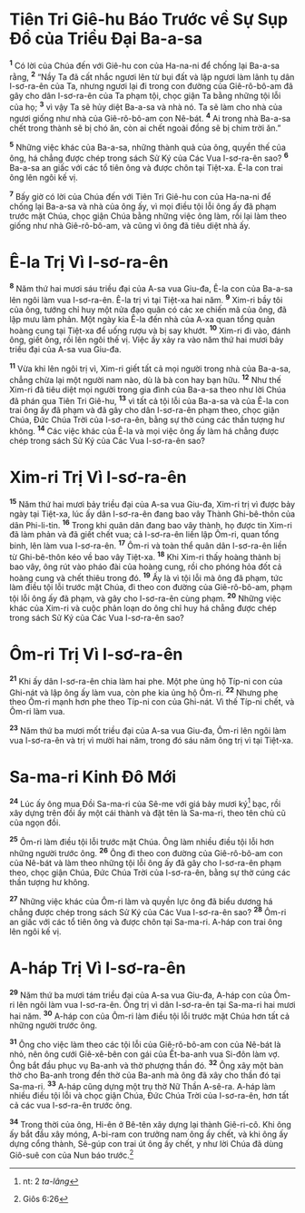 # Tiên Tri Giê-hu Báo Trước về Sự Sụp Ðổ của Triều Ðại Ba-a-sa

<sup><b>1</b></sup> Có lời của Chúa đến với Giê-hu con của Ha-na-ni để chống lại Ba-a-sa rằng, <sup><b>2</b></sup> “Nầy Ta đã cất nhắc ngươi lên từ bụi đất và lập ngươi làm lãnh tụ dân I-sơ-ra-ên của Ta, nhưng ngươi lại đi trong con đường của Giê-rô-bô-am đã gây cho dân I-sơ-ra-ên của Ta phạm tội, chọc giận Ta bằng những tội lỗi của họ; <sup><b>3</b></sup> vì vậy Ta sẽ hủy diệt Ba-a-sa và nhà nó. Ta sẽ làm cho nhà của ngươi giống như nhà của Giê-rô-bô-am con Nê-bát. <sup><b>4</b></sup> Ai trong nhà Ba-a-sa chết trong thành sẽ bị chó ăn, còn ai chết ngoài đồng sẽ bị chim trời ăn.”

<sup><b>5</b></sup> Những việc khác của Ba-a-sa, những thành quả của ông, quyền thế của ông, há chẳng được chép trong sách Sử Ký của Các Vua I-sơ-ra-ên sao? <sup><b>6</b></sup> Ba-a-sa an giấc với các tổ tiên ông và được chôn tại Tiệt-xa. Ê-la con trai ông lên ngôi kế vị.

<sup><b>7</b></sup> Bấy giờ có lời của Chúa đến với Tiên Tri Giê-hu con của Ha-na-ni để chống lại Ba-a-sa và nhà của ông ấy, vì mọi điều tội lỗi ông ấy đã phạm trước mặt Chúa, chọc giận Chúa bằng những việc ông làm, rồi lại làm theo giống như nhà Giê-rô-bô-am, và cũng vì ông đã tiêu diệt nhà ấy.

# Ê-la Trị Vì I-sơ-ra-ên

<sup><b>8</b></sup> Năm thứ hai mươi sáu triều đại của A-sa vua Giu-đa, Ê-la con của Ba-a-sa lên ngôi làm vua I-sơ-ra-ên. Ê-la trị vì tại Tiệt-xa hai năm. <sup><b>9</b></sup> Xim-ri bầy tôi của ông, tướng chỉ huy một nửa đạo quân có các xe chiến mã của ông, đã lập mưu làm phản. Một ngày kia Ê-la đến nhà của A-xa quan tổng quản hoàng cung tại Tiệt-xa để uống rượu và bị say khướt. <sup><b>10</b></sup> Xim-ri đi vào, đánh ông, giết ông, rồi lên ngôi thế vị. Việc ấy xảy ra vào năm thứ hai mươi bảy triều đại của A-sa vua Giu-đa.

<sup><b>11</b></sup> Vừa khi lên ngôi trị vì, Xim-ri giết tất cả mọi người trong nhà của Ba-a-sa, chẳng chừa lại một người nam nào, dù là bà con hay bạn hữu. <sup><b>12</b></sup> Như thế Xim-ri đã tiêu diệt mọi người trong gia đình của Ba-a-sa theo như lời Chúa đã phán qua Tiên Tri Giê-hu, <sup><b>13</b></sup> vì tất cả tội lỗi của Ba-a-sa và của Ê-la con trai ông ấy đã phạm và đã gây cho dân I-sơ-ra-ên phạm theo, chọc giận Chúa, Ðức Chúa Trời của I-sơ-ra-ên, bằng sự thờ cúng các thần tượng hư không. <sup><b>14</b></sup> Các việc khác của Ê-la và mọi việc ông ấy làm há chẳng được chép trong sách Sử Ký của Các Vua I-sơ-ra-ên sao?

# Xim-ri Trị Vì I-sơ-ra-ên

<sup><b>15</b></sup> Năm thứ hai mươi bảy triều đại của A-sa vua Giu-đa, Xim-ri trị vì được bảy ngày tại Tiệt-xa, lúc ấy dân I-sơ-ra-ên đang bao vây Thành Ghi-bê-thôn của dân Phi-li-tin. <sup><b>16</b></sup> Trong khi quân dân đang bao vây thành, họ được tin Xim-ri đã làm phản và đã giết chết vua; cả I-sơ-ra-ên liền lập Ôm-ri, quan tổng binh, lên làm vua I-sơ-ra-ên. <sup><b>17</b></sup> Ôm-ri và toàn thể quân dân I-sơ-ra-ên liền từ Ghi-bê-thôn kéo về bao vây Tiệt-xa. <sup><b>18</b></sup> Khi Xim-ri thấy hoàng thành bị bao vây, ông rút vào pháo đài của hoàng cung, rồi cho phóng hỏa đốt cả hoàng cung và chết thiêu trong đó. <sup><b>19</b></sup> Ấy là vì tội lỗi mà ông đã phạm, tức làm điều tội lỗi trước mặt Chúa, đi theo con đường của Giê-rô-bô-am, phạm tội lỗi ông ấy đã phạm, và gây cho I-sơ-ra-ên cùng phạm. <sup><b>20</b></sup> Những việc khác của Xim-ri và cuộc phản loạn do ông chỉ huy há chẳng được chép trong sách Sử Ký của Các Vua I-sơ-ra-ên sao?

# Ôm-ri Trị Vì I-sơ-ra-ên

<sup><b>21</b></sup> Khi ấy dân I-sơ-ra-ên chia làm hai phe. Một phe ủng hộ Típ-ni con của Ghi-nát và lập ông ấy làm vua, còn phe kia ủng hộ Ôm-ri. <sup><b>22</b></sup> Nhưng phe theo Ôm-ri mạnh hơn phe theo Típ-ni con của Ghi-nát. Vì thế Típ-ni chết, và Ôm-ri làm vua.

<sup><b>23</b></sup> Năm thứ ba mươi mốt triều đại của A-sa vua Giu-đa, Ôm-ri lên ngôi làm vua I-sơ-ra-ên và trị vì mười hai năm, trong đó sáu năm ông trị vì tại Tiệt-xa.

# Sa-ma-ri Kinh Ðô Mới

<sup><b>24</b></sup> Lúc ấy ông mua Ðồi Sa-ma-ri của Sê-me với giá bảy mươi ký[^1-223f44b2-b928-4cab-a11a-69fbb29f87df] bạc, rồi xây dựng trên đồi ấy một cái thành và đặt tên là Sa-ma-ri, theo tên chủ cũ của ngọn đồi.

<sup><b>25</b></sup> Ôm-ri làm điều tội lỗi trước mặt Chúa. Ông làm nhiều điều tội lỗi hơn những người trước ông. <sup><b>26</b></sup> Ông đi theo con đường của Giê-rô-bô-am con của Nê-bát và làm theo những tội lỗi ông ấy đã gây cho I-sơ-ra-ên phạm theo, chọc giận Chúa, Ðức Chúa Trời của I-sơ-ra-ên, bằng sự thờ cúng các thần tượng hư không.

<sup><b>27</b></sup> Những việc khác của Ôm-ri làm và quyền lực ông đã biểu dương há chẳng được chép trong sách Sử Ký của Các Vua I-sơ-ra-ên sao? <sup><b>28</b></sup> Ôm-ri an giấc với các tổ tiên ông và được chôn tại Sa-ma-ri. A-háp con trai ông lên ngôi kế vị.

# A-háp Trị Vì I-sơ-ra-ên

<sup><b>29</b></sup> Năm thứ ba mươi tám triều đại của A-sa vua Giu-đa, A-háp con của Ôm-ri lên ngôi làm vua I-sơ-ra-ên. Ông trị vì dân I-sơ-ra-ên tại Sa-ma-ri hai mươi hai năm. <sup><b>30</b></sup> A-háp con của Ôm-ri làm điều tội lỗi trước mặt Chúa hơn tất cả những người trước ông.

<sup><b>31</b></sup> Ông cho việc làm theo các tội lỗi của Giê-rô-bô-am con của Nê-bát là nhỏ, nên ông cưới Giê-xê-bên con gái của Ết-ba-anh vua Si-đôn làm vợ. Ông bắt đầu phục vụ Ba-anh và thờ phượng thần đó. <sup><b>32</b></sup> Ông xây một bàn thờ cho Ba-anh trong đền thờ của Ba-anh mà ông đã xây cho thần đó tại Sa-ma-ri. <sup><b>33</b></sup> A-háp cũng dựng một trụ thờ Nữ Thần A-sê-ra. A-háp làm nhiều điều tội lỗi và chọc giận Chúa, Ðức Chúa Trời của I-sơ-ra-ên, hơn tất cả các vua I-sơ-ra-ên trước ông.

<sup><b>34</b></sup> Trong thời của ông, Hi-ên ở Bê-tên xây dựng lại thành Giê-ri-cô. Khi ông ấy bắt đầu xây móng, A-bi-ram con trưởng nam ông ấy chết, và khi ông ấy dựng cổng thành, Sê-gúp con trai út ông ấy chết, y như lời Chúa đã dùng Giô-suê con của Nun báo trước.[^1@-223f44b2-b928-4cab-a11a-69fbb29f87df]

[^1-223f44b2-b928-4cab-a11a-69fbb29f87df]: nt: 2 _ta-lâng_

[^1@-223f44b2-b928-4cab-a11a-69fbb29f87df]: Giôs 6:26
